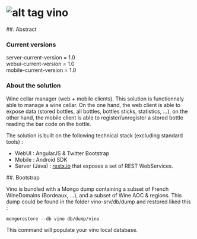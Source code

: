 # ![alt tag](https://cdn1.iconfinder.com/data/icons/nuvola2/128x128/mimetypes/exec_wine.png) vino

##. Abstract

### Current versions
server-current-version = 1.0  
webui-current-version = 1.0  
mobile-current-version = 1.0  


### About the solution
Wine cellar manager (web + mobile clients).
This solution is functionnaly able to manage a wine cellar. On the one hand, the web client is able to expose data 
(stored bottles, all bottles, bottles sticks, statistics, ...), on the other hand, the mobile client is able to 
register/unregister a stored bottle reading the bar code on the bottle.


The solution is built on the following technical stack (excluding standard tools) :
- WebUI : AngularJS & Twitter Bootstrap
- Mobile : Android SDK
- Server (Java) : [restx.io](http://restx.io/) that exposes a set of REST WebServices.

##. Bootstrap

Vino is bundled with a Mongo dump containing a subset of French WineDomains (Bordeaux, ...), and a subset of Wine AOC & regions.
This dump could be found in the folder vino-srv/db/dump and restored liked this :

```
mongorestore --db vino db/dump/vino
```

This command will populate your vino local database.

